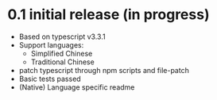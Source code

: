 # 0.1 initial release (in progress)

- Based on typescript v3.3.1
- Support languages:
  - Simplified Chinese
  - Traditional Chinese
- patch typescript through npm scripts and file-patch
- Basic tests passed
- (Native) Language specific readme
